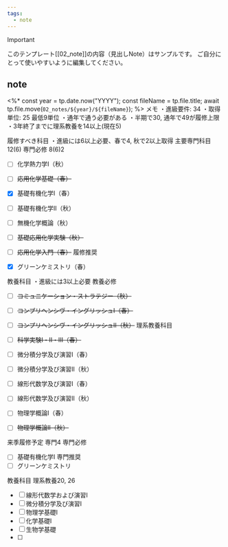 ```yaml
---
tags:
  - note
---
```

> [!IMPORTANT]
> このテンプレート[[02_note]]の内容（見出しNote）はサンプルです。
> ご自分にとって使いやすいように編集してください。

## note
<%*
const year = tp.date.now("YYYY");
const fileName = tp.file.title;
await tp.file.move(`02_notes/${year}/${fileName}`);
%>
メモ
・進級要件: 34
・取得単位: 25
	最低9単位
・通年で通う必要がある
・半期で30, 通年で49が履修上限
・3年終了までに理系教養を14以上(現在5)

履修すべき科目
・進級には6以上必要、春で4, 秋で2以上取得
主要専門科目 12(6)
専門必修 8(6)2
- [ ] 化学熱力学Ⅰ（秋）
- [ ] ~~応用化学基礎（春）~~
- [x] 基礎有機化学Ⅰ（春）
- [ ] 基礎有機化学Ⅱ（秋）
- [ ] 無機化学概論（秋）
- [ ] ~~基礎応用化学実験（秋）~~
- [ ] ~~応用化学入門（春）~~
履修推奨
- [x] グリーンケミストリ（春）



教養科目
・進級には3以上必要
教養必修
- [ ] ~~コミュニケーション・ストラテジー（秋）~~
- [ ] ~~コンプリヘンシヴ・イングリッシュⅠ（春）~~
- [ ] ~~コンプリヘンシヴ・イングリッシュⅡ（秋）~~
理系教養科目
- [ ] ~~科学実験Ⅰ・Ⅱ・Ⅲ（春）~~
- [ ] 微分積分学及び演習Ⅰ（春）
- [ ] 微分積分学及び演習Ⅱ（秋）
- [ ] 線形代数学及び演習Ⅰ（春）
- [ ] 線形代数学及び演習Ⅱ（秋）
- [ ] 物理学概論Ⅰ（春）
- [ ] ~~物理学概論Ⅱ（秋）~~


来季履修予定
専門4
専門必修
- [ ] 基礎有機化学Ⅰ
専門推奨
- [ ] グリーンケミストリ

教養科目
理系教養20, 26
- [ ] 線形代数学および演習Ⅰ
- [ ] 微分積分学及び演習Ⅰ
- [ ] 物理学基礎Ⅰ
- [ ] 化学基礎Ⅰ
- [ ] 生物学基礎
- [ ] 